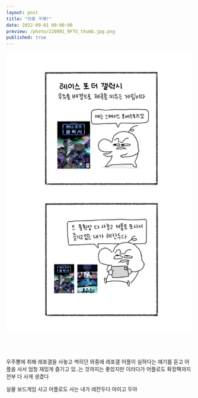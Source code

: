 ```yaml
---
layout: post
title: "이중 구매!"
date: 2022-09-01 00:00:00
preview: /photo/220901_RFTG_thumb.jpg.png
published: true
---
```


<img src="/photo/220901_RFTG.jpg" width="1000">

<br/><br/>

우주뽕에 취해 레포갤을 사놓고 썩히던 와중에
레포갤 어플이 실하다는 얘기를 듣고 어플을 사서 엄청 재밌게 즐기고 있..는 것까지는 좋았지만
이러다가 어플로도 확장팩까지 전부 다 사게 생겼다

실물 보드게임 사고 어플로도 사는 내가 레잔두다 아이고 두야
